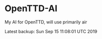 # OpenTTD-AI
My AI for OpenTTD, will use primarily air

Latest backup: Sun Sep 15 11:08:01 UTC 2019
